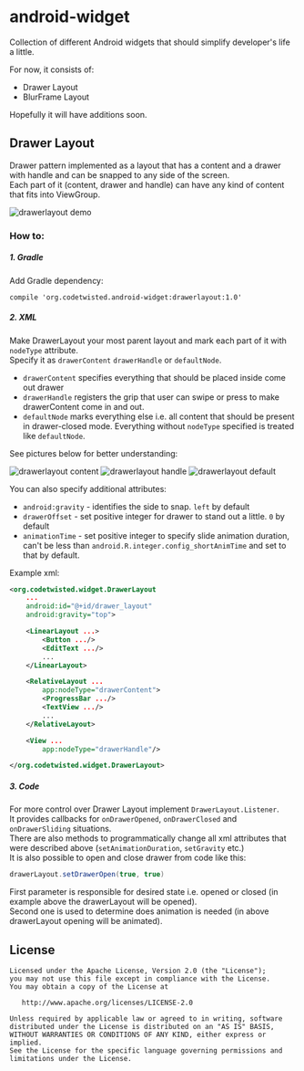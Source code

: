 # android-widget
Collection of different Android widgets that should simplify developer's life a little.

For now, it consists of:
* Drawer Layout
* BlurFrame Layout

Hopefully it will have additions soon.

## Drawer Layout
Drawer pattern implemented as a layout that has a content and a drawer with handle and can be snapped to any side of the screen.  
Each part of it (content, drawer and handle) can have any kind of content that fits into ViewGroup.

![drawerlayout demo](/images/drawerlayout-demo.gif?raw=true)

### How to:

##### 1. Gradle
Add Gradle dependency:
```
compile 'org.codetwisted.android-widget:drawerlayout:1.0'
```

##### 2. XML
Make DrawerLayout your most parent layout and mark each part of it with `nodeType` attribute.  
Specify it as `drawerContent` `drawerHandle` or `defaultNode`.  
* `drawerContent` specifies everything that should be placed inside come out drawer
* `drawerHandle` registers the grip that user can swipe or press to make drawerContent come in and out.
* `defaultNode` marks everything else i.e. all content that should be present in drawer-closed mode. Everything without `nodeType` specified is treated like `defaultNode`.

See pictures below for better understanding:  

![drawerlayout content](/images/drawerlayout-drawerContent.png?raw=true) ![drawerlayout handle](/images/drawerlayout-drawerHandle.png?raw=true) ![drawerlayout default](/images/drawerlayout-defaultNode.png?raw=true)

You can also specify additional attributes:
* `android:gravity` - identifies the side to snap. `left` by default
* `drawerOffset` - set positive integer for drawer to stand out a little. `0` by default
* `animationTime` - set positive integer to specify slide animation duration, can't be less than `android.R.integer.config_shortAnimTime` and set to that by default.

Example xml:
```xml
<org.codetwisted.widget.DrawerLayout
    ...
	android:id="@+id/drawer_layout"
	android:gravity="top">

	<LinearLayout ...>
		<Button .../>
		<EditText .../>
        ...
	</LinearLayout>

	<RelativeLayout ...
		app:nodeType="drawerContent">
		<ProgressBar .../>
		<TextView .../>
        ...
	</RelativeLayout>

	<View ...
		app:nodeType="drawerHandle"/>

</org.codetwisted.widget.DrawerLayout>
```

##### 3. Code
For more control over Drawer Layout implement `DrawerLayout.Listener`.  
It provides callbacks for `onDrawerOpened`, `onDrawerClosed` and `onDrawerSliding` situations.  
There are also methods to programmatically change all xml attributes that were described above (`setAnimationDuration`, `setGravity` etc.)  
It is also possible to open and close drawer from code like this:
```Java
drawerLayout.setDrawerOpen(true, true)
```
First parameter is responsible for desired state i.e. opened or closed (in example above the drawerLayout will be opened).  
Second one is used to determine does animation is needed (in above drawerLayout opening will be animated).

[//]: # (blurframelayout should go here)

## License
```
Licensed under the Apache License, Version 2.0 (the "License");
you may not use this file except in compliance with the License.
You may obtain a copy of the License at

   http://www.apache.org/licenses/LICENSE-2.0

Unless required by applicable law or agreed to in writing, software
distributed under the License is distributed on an "AS IS" BASIS,
WITHOUT WARRANTIES OR CONDITIONS OF ANY KIND, either express or implied.
See the License for the specific language governing permissions and
limitations under the License.
```
